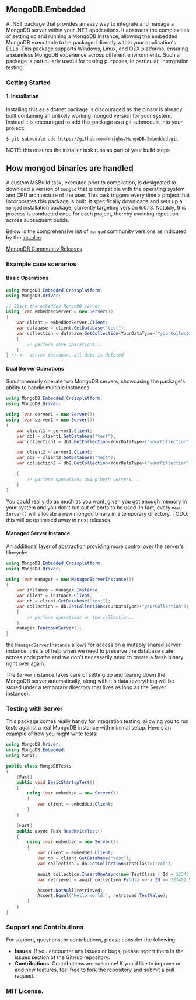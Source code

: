 ## MongoDB.Embedded
A .NET package that provides an easy way to integrate and manage a MongoDB server within your .NET applications. It abstracts the complexities of setting up and running a MongoDB instance, allowing the embedded MongoDB executable to be packaged directly within your application's DLLs. This package supports Windows, Linux, and OSX platforms, ensuring a seamless MongoDB experience across different environments. Such a package is particularly useful for testing purposes, in particular, intergration testing.

### Getting Started

#### 1. Installation

Installing this as a dotnet package is discouraged as the binary is already built containing an unlikely working mongod version for your
system. Instead it is encouraged to add this package as a git submodule into your project:
```bash
$ git submodule add https://github.com/rhighs/MongoDB.Embedded.git
```
NOTE: this ensures the installer task runs as part of your build steps

## How mongod binaries are handled

A custom MSBuild task, executed prior to compilation, is designated to download a version of `mongod` that is compatible with the operating system and CPU architecture of the user. This task triggers every time a project that incorporates this package is built. It specifically downloads and sets up a `mongod` installation package, currently targeting version 6.0.13. Notably, this process is conducted once for each project, thereby avoiding repetition across subsequent builds.

Below is the comprehensive list of `mongod` community versions as indicated by the [installer](src/MongoDB.Embedded.CrossPlatform.Installer/Installer.cs).

[MongoDB Community Releases](https://www.mongodb.com/download-center/community/releases)

### Example case scenarios

#### Basic Operations

```csharp
using MongoDB.Embedded.Crossplatform;
using MongoDB.Driver;

// Start the embedded MongoDB server
using (var embeddedServer = new Server())
{
    var client = embeddedServer.Client;
    var database = client.GetDatabase("test");
    var collection = database.GetCollection<YourDataType>("yourCollection");
    {
        // perform some operations...
    }
} // <-- server teardown, all data is deleted
```

#### Dual Server Operations

Simultaneously operate two MongoDB servers, showcasing the package's ability to handle multiple instances:
```csharp
using MongoDB.Embedded.Crossplatform;
using MongoDB.Driver;

using (var server1 = new Server())
using (var server2 = new Server())
{
    var client1 = server1.Client;
    var db1 = client1.GetDatabase("test");
    var collection1 = db1.GetCollection<YourDataType>("yourCollection");

    var client2 = server2.Client;
    var db2 = client2.GetDatabase("test");
    var collection2 = db2.GetCollection<YourDataType>("yourCollection");

    {
        // perform operations using both servers...
    }
}
```
You could really do as much as you want, given you got enough memory in your system and you don't run out of ports to be used.
In fact, every `new Server()` will allocate a new mongod binary in a temporary directory.
TODO: this will be optimised away in next releases

#### Managed Server Instance

An additional layer of abstraction providing more control over the server's lifecycle:
```csharp
using MongoDB.Embedded.Crossplatform;
using MongoDB.Driver;

using (var manager = new ManagedServerInstance())
{
    var instance = manager.Instance;
    var client = instance.Client;
    var db = client.GetDatabase("test");
    var collection = db.GetCollection<YourDataType>("yourCollection");
    {
        // perform operations on the collection...
    }
    manager.TeardownServer();
}
```
the `ManagedServerInstance` allows for access on a mutably shared server instance, this is of help when we need
to preserve the database state across code paths and we don't necessarily need to create a fresh binary right over again.

The `Server` instance takes care of setting up and tearing down the MongoDB server automatically, along with it's data (everything will be
stored under a temporary directory that lives as long as the Server instance).

### Testing with Server

This package comes really handy for integration testing, allowing you to run tests against a real MongoDB instance with minimal setup. Here's an example of how you might write tests:
```csharp
using MongoDB.Driver;
using MongoDB.Embedded;
using Xunit;

public class MongoDBTests
{
    [Fact]
    public void BasicStartupTest()
    {
        using (var embedded = new Server())
        {
            var client = embedded.Client;
        }
    }

    [Fact]
    public async Task ReadWriteTest()
    {
        using (var embedded = new Server())
        {
            var client = embedded.Client;
            var db = client.GetDatabase("test");
            var collection = db.GetCollection<TestClass>("col");

            await collection.InsertOneAsync(new TestClass { Id = 12345, TestValue = "Hello world." });
            var retrieved = await collection.Find(x => x.Id == 12345).SingleOrDefaultAsync();

            Assert.NotNull(retrieved);
            Assert.Equal("Hello world.", retrieved.TestValue);
        }
    }
}
```

### Support and Contributions

For support, questions, or contributions, please consider the following:

- **Issues**: If you encounter any issues or bugs, please report them in the issues section of the GitHub repository.
- **Contributions**: Contributions are welcome! If you'd like to improve or add new features, feel free to fork the repository and submit a pull request.

### [MIT License](LICENSE).
